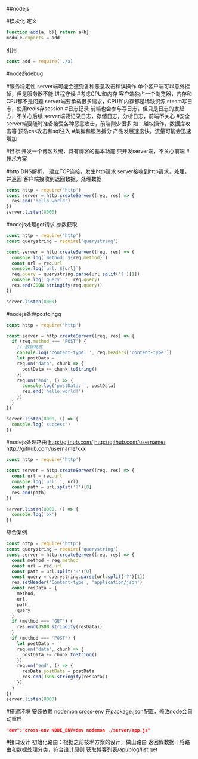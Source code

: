 ##nodejs

#模块化
定义
```js
function add(a, b){ return a+b}
module.exports = add
```
引用
```js
const add = require('./a)
```
#node的debug

#服务稳定性
server端可能会遭受各种恶意攻击和误操作
单个客户端可以意外挂掉，但是服务器不能
进程守候
#考虑CPU和内存
客户端独占一个浏览器，内存和CPU都不是问题
server端要承载很多请求，CPU和内存都是稀缺资源
steam写日志，使用redis存session
#日志记录
前端也会参与写日志，但只是日志的发起方，不关心后续
server端要记录日志，存储日志，分析日志，前端不关心
#安全
server端要随时准备接受各种恶意攻击，前端则少很多
如：越权操作，数据库攻击等
预防xss攻击和sql注入
#集群和服务拆分
产品发展速度快，流量可能会迅速增加

#目标
开发一个博客系统，具有博客的基本功能
只开发server端，不关心前端
#技术方案

#http
DNS解析， 建立TCP连接，发生http请求
server接收到http请求，处理，并返回
客户端接收到返回数据，处理数据

```js
const http = require('http')
const server = http.createServer((req, res) => {
  res.end('hello world')
})
server.listen(8000)
```
#nodejs处理get请求
参数获取
```js
const http = require('http')
const querystring = require('querystring')

const server = http.createServer((req, res) => {
  console.log(`method: ${req.method}`)
  const url = req.url
  console.log(`url: ${url}`)
  req.query = querystring.parse(url.split('?')[1])
  console.log('query: ', req.query)
  res.end(JSON.stringify(req.query))
})

server.listen(8000)
```
#nodejs处理postqingq
```js
const http = require('http')

const server = http.createServer((req, res) => {
  if (req.method === 'POST') {
    // 数据格式
    console.log('content-type: ', req.headers['content-type'])
    let postData = ''
    req.on('data', chunk => {
      postData += chunk.toString()
    })
    req.on('end', () => {
      console.log('postData: ', postData)
      res.end('hello world!')
    })
  }
})

server.listen(8000, () => {
  console.log('success')
})
```
#nodejs处理路由
http://github.com/
http://github.com/username/
http://github.com/username/xxx

```js
const http = require('http')

const server = http.createServer((req, res) => {
  const url = req.url
  console.log('url: ', url)
  const path = url.split('?')[0]
  res.end(path)
})

server.listen(8000, () => {
  console.log('ok')
})
```

综合案例
```js
const http = require('http')
const querystring = require('querystring')
const server = http.createServer((req, res) => {
  const method = req.method
  const url = req.url
  const path = url.split('?')[0]
  const query = querystring.parse(url.split('?')[1])
  res.setHeader('Content-type', 'application/json')
  const resData = {
    method,
    url,
    path,
    query
  }
  if (method === 'GET') {
    res.end(JSON.stringify(resData))
  }
  if (method === 'POST') {
    let postData = ''
    req.on('data', chunk => {
      postData += chunk.toString()
    })
    req.on('end', () => {
      resData.postData = postData
      res.end(JSON.stringify(resData))
    })
  }
})
server.listen(8000)
```

#搭建环境
安装依赖 nodemon cross-env
在package.json配置，修改node会自动重启
```json
"dev":"cross-env NODE_ENV=dev nodemon ./server/app.js"
```

#接口设计
初始化路由：根据之前技术方案的设计，做出路由
返回假数据：将路由和数据处理分类，符合设计原则
获取博客列表/api/blog/list  get

